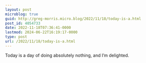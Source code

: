 ```yaml
---
layout: post
microblog: true
guid: http://greg-morris.micro.blog/2022/11/18/today-is-a.html
post_id: 4054733
date: 2022-11-18T07:36:41-0000
lastmod: 2024-06-22T16:19:17-0000
type: post
url: /2022/11/18/today-is-a.html
---
```

Today is a day of doing absolutely nothing, and I’m delighted.
